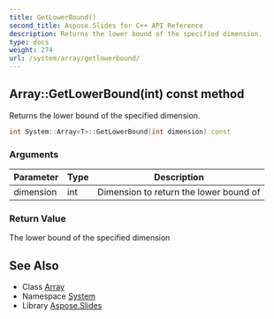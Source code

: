 ```yaml
---
title: GetLowerBound()
second_title: Aspose.Slides for C++ API Reference
description: Returns the lower bound of the specified dimension.
type: docs
weight: 274
url: /system/array/getlowerbound/
---
```

## Array::GetLowerBound(int) const method


Returns the lower bound of the specified dimension.

```cpp
int System::Array<T>::GetLowerBound(int dimension) const
```


### Arguments

| Parameter | Type | Description |
| --- | --- | --- |
| dimension | int | Dimension to return the lower bound of |

### Return Value

The lower bound of the specified dimension

## See Also

* Class [Array](../)
* Namespace [System](../../)
* Library [Aspose.Slides](../../../)